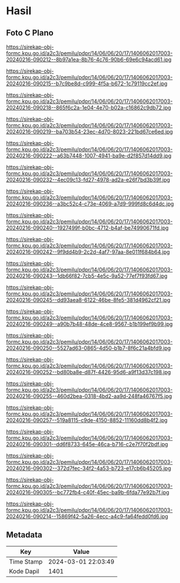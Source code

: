 # Hasil

## Foto C Plano

https://sirekap-obj-formc.kpu.go.id/a2c3/pemilu/pdpr/14/06/06/20/17/1406062017003-20240216-090212--8b97a1ea-8b76-4c76-90b6-69e6c94acd61.jpg

https://sirekap-obj-formc.kpu.go.id/a2c3/pemilu/pdpr/14/06/06/20/17/1406062017003-20240216-090215--b7c9be8d-c999-4f5a-b672-1c79119cc2ef.jpg

https://sirekap-obj-formc.kpu.go.id/a2c3/pemilu/pdpr/14/06/06/20/17/1406062017003-20240216-090218--865f6c2a-1e04-4e70-b02a-c16862c9db72.jpg

https://sirekap-obj-formc.kpu.go.id/a2c3/pemilu/pdpr/14/06/06/20/17/1406062017003-20240216-090219--ba703b54-23ec-4d70-8023-221bd67ce6ed.jpg

https://sirekap-obj-formc.kpu.go.id/a2c3/pemilu/pdpr/14/06/06/20/17/1406062017003-20240216-090222--a63b7448-1007-4941-ba9e-d2f857d14dd9.jpg

https://sirekap-obj-formc.kpu.go.id/a2c3/pemilu/pdpr/14/06/06/20/17/1406062017003-20240216-090232--4ec09c13-fd27-4978-ad2a-e26f7bd3b39f.jpg

https://sirekap-obj-formc.kpu.go.id/a2c3/pemilu/pdpr/14/06/06/20/17/1406062017003-20240216-090236--a3bc52c4-c73e-4069-a7d9-999fd8c6d4dc.jpg

https://sirekap-obj-formc.kpu.go.id/a2c3/pemilu/pdpr/14/06/06/20/17/1406062017003-20240216-090240--1927499f-b0bc-4712-b4af-be74990671fd.jpg

https://sirekap-obj-formc.kpu.go.id/a2c3/pemilu/pdpr/14/06/06/20/17/1406062017003-20240216-090242--9f9dd4b9-2c2d-4af7-97aa-8e011f684b64.jpg

https://sirekap-obj-formc.kpu.go.id/a2c3/pemilu/pdpr/14/06/06/20/17/1406062017003-20240216-090243--1db66f82-7cb5-4e5c-9a52-77ef7f93fd67.jpg

https://sirekap-obj-formc.kpu.go.id/a2c3/pemilu/pdpr/14/06/06/20/17/1406062017003-20240216-090245--dd93aea8-6122-46be-8fe5-381d4962cf21.jpg

https://sirekap-obj-formc.kpu.go.id/a2c3/pemilu/pdpr/14/06/06/20/17/1406062017003-20240216-090249--a90b7b48-48de-4ce8-9567-b1b199ef9b99.jpg

https://sirekap-obj-formc.kpu.go.id/a2c3/pemilu/pdpr/14/06/06/20/17/1406062017003-20240216-090250--5527ad63-0865-4d50-b1b7-8f6c21a4bfd9.jpg

https://sirekap-obj-formc.kpu.go.id/a2c3/pemilu/pdpr/14/06/06/20/17/1406062017003-20240216-090252--bd80ba8e-d87f-4426-95d6-a9f13d37c198.jpg

https://sirekap-obj-formc.kpu.go.id/a2c3/pemilu/pdpr/14/06/06/20/17/1406062017003-20240216-090255--460d2bea-0318-4bd2-aa9d-248fa46767f5.jpg

https://sirekap-obj-formc.kpu.go.id/a2c3/pemilu/pdpr/14/06/06/20/17/1406062017003-20240216-090257--519a8115-c9de-4150-8852-11160dd8b4f2.jpg

https://sirekap-obj-formc.kpu.go.id/a2c3/pemilu/pdpr/14/06/06/20/17/1406062017003-20240216-090301--dd6f8733-645e-46ca-b716-c2e7f70f2bdf.jpg

https://sirekap-obj-formc.kpu.go.id/a2c3/pemilu/pdpr/14/06/06/20/17/1406062017003-20240216-090302--372d7fec-34f2-4a53-b723-e17cb6b45205.jpg

https://sirekap-obj-formc.kpu.go.id/a2c3/pemilu/pdpr/14/06/06/20/17/1406062017003-20240216-090305--bc772fb4-c40f-45ec-ba9b-6fda77e92b7f.jpg

https://sirekap-obj-formc.kpu.go.id/a2c3/pemilu/pdpr/14/06/06/20/17/1406062017003-20240216-090214--15869f42-5a26-4ecc-a4c9-fa64fedd0fd6.jpg


## Metadata

| Key        | Value               |
| ---------- | ------------------- |
| Time Stamp | 2024-03-01 22:03:49 |
| Kode Dapil | 1401                |




